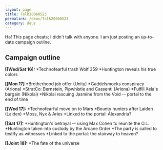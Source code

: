```yaml
---
layout: page
title: Talk20060523
permalink: /deus/Talk20060523
category: deus
---
```

Ha! This page cheats; I didn't talk with anyone. I am just posting an up-to-date campaign outline.

## Campaign outline

__[[Wed/Sat 16]:__
*Technofearful trash Wolf 359
*Huntington reveals his true colors

__[[Mon 17]__
*Brotherhood job offer (Unity)
*Gaddelsmocks conspiracy (Ariona)
*StratCo: Bernstein, Pipwhistle and Cassenti (Ariona)
*Fulfill Xela's bargain (Nikolai)
*Nikolai rescuing Jasmine from the Void -- portal to the end of time

__[[Wed 17]:__
*Technofearful move on to Mars
*Bounty hunters after Laiden (Laiden)
*Moss, Nyx &amp; Aries
*Linked to the portal: Alexandria?

__[[Sat 17]:__
*Huntington's betrayal -- using Max Cohen to reunite the O.L.
*Huntington taken into custody by the Arcane Order
*The party is called to testify as witnesses
*Linked to the portal: the stairway to heaven?

__[[Joint 18]:__
*The fate of the universe

